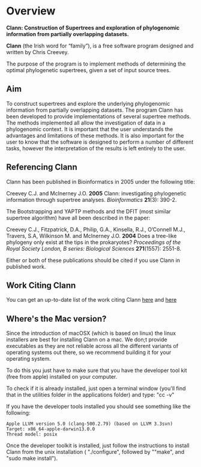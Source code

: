 # Overview #

**Clann: Construction of Supertrees and exploration
of phylogenomic information from partially
overlapping datasets.**

**Clann** (the Irish word for “family”), is a free software program designed and written by Chris Creevey.

The purpose of the program is to implement methods of determining the optimal phylogenetic supertrees, given a set of input source trees.


## Aim ##

To construct supertrees and explore the underlying phylogenomic
information from partially overlapping datasets.
The program Clann has been developed to provide implementations
of several supertree methods. The methods implemented all allow
the investigation of data in a phylogenomic context. It is important
that the user understands the advantages and limitations of these
methods. It is also important for the user to know that the software
is designed to perform a number of different tasks, however the
interpretation of the results is left entirely to the user.

## Referencing Clann ##

Clann has been published in Bioinformatics in 2005 under the
following title:

Creevey C.J. and McInerney J.O. **2005** Clann: investigating
phylogenetic information through supertree analyses.
_Bioinformatics_ **21**(3): 390-2.

The Bootstrapping and YAPTP methods and the DFIT (most similar
supertree algorithm) have all been described in the paper:

Creevey C.J., Fitzpatrick, D.A., Philip, G.A., Kinsella, R.J., O’Connell
M.J., Travers, S.A, Wilkinson M. and McInerney J.O. **2004** Does a
tree-like phylogeny only exist at the tips in the prokaryotes?
_Proceedings of the Royal Society London, B series: Biological
Sciences_ **271**(1557): 2551-8.

Either or both of these publications should be cited if you use Clann
in published work.




## Work Citing Clann ##

You can get an up-to-date list of the work citing Clann [here](http://scholar.google.com/scholar?oi=bibs&hl=en&cites=4973315930807757172,5503394734350691107) and [here](http://scholar.google.com/scholar?oi=bibs&hl=en&cites=17892046379828535480)


##  ##

## Where's the Mac version? ##

Since the introduction of macOSX (which is based on linux) the linux installers are best for installing Clann on a mac.
We don;t provide executables as they are not reliable across all the different variants of operating systems out there, so we recommend building it for your operating system.

To do this you just have to make sure that you have the developer tool kit (free from apple) installed on your computer.

To check if it is already installed, just open a terminal window (you'll find that in the utilities folder in the applications folder) and type: "cc -v"

If you have the developer tools installed you should see something like the following:

```
Apple LLVM version 5.0 (clang-500.2.79) (based on LLVM 3.3svn)
Target: x86_64-apple-darwin13.0.0
Thread model: posix
```

Once the developer toolkit is installed, just follow the instructions to install Clann from the unix installation ( "./configure", followed by ""make", and "sudo make install").

